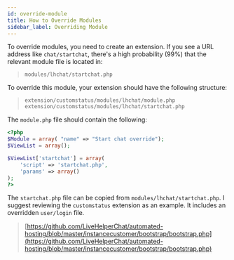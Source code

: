 ```yaml
---
id: override-module
title: How to Override Modules
sidebar_label: Overriding Module
---
```


To override modules, you need to create an extension. If you see a URL address like `chat/startchat`, there's a high probability (99%) that the relevant module file is located in:

> `modules/lhchat/startchat.php`

To override this module, your extension should have the following structure:

> `extension/customstatus/modules/lhchat/module.php`
> `extension/customstatus/modules/lhchat/startchat.php`

The `module.php` file should contain the following:

```php
<?php
$Module = array( "name" => "Start chat override");
$ViewList = array();

$ViewList['startchat'] = array(
    'script' => 'startchat.php',
    'params' => array()
);
?>
```

The `startchat.php` file can be copied from `modules/lhchat/startchat.php`. I suggest reviewing the `customstatus` extension as an example. It includes an overridden `user/login` file.

> [https://github.com/LiveHelperChat/automated-hosting/blob/master/instancecustomer/bootstrap/bootstrap.php](https://github.com/LiveHelperChat/automated-hosting/blob/master/instancecustomer/bootstrap/bootstrap.php)
